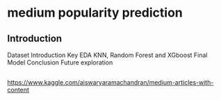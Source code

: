 # medium popularity prediction

## Introduction
Dataset Introduction
Key EDA
KNN, Random Forest and XGboost
Final Model
Conclusion
Future exploration

##
https://www.kaggle.com/aiswaryaramachandran/medium-articles-with-content
